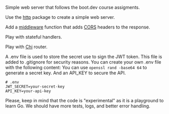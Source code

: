 Simple web server that follows the boot.dev course assigments.

Use the [http](https://pkg.go.dev/net/http) package to create a simple web server.

Add a [middleware](https://developer.mozilla.org/en-US/docs/Glossary/Middleware) function
that adds [CORS](https://developer.mozilla.org/en-US/docs/Web/HTTP/CORS) headers to the response.

Play with stateful handlers.

Play with [Chi](https://go-chi.io/#/README) router.

A .env file is used to store the secret use to sign the JWT token.
This file is added to .gitignore for security reasons.
You can create your own .env file with the following content:
You can use ```openssl rand -base64 64``` to generate a secret key.
And an API_KEY to secure the API.
```
# .env
JWT_SECRET=your-secret-key
API_KEY=your-api-key
```

Please, keep in mind that the code is "experimental" as it is a playground to learn Go.
We should have more tests, logs, and better error handling.




